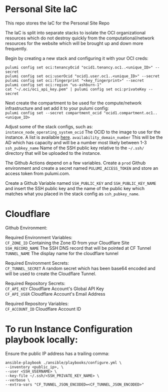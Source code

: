 # Personal Site IaC

This repo stores the IaC for the Personal Site Repo  

The IaC is split into separate stacks to isolate the OCI organizational resources which do not destroy quickly from the 
computational/network resources for the website which will be brought up and down more frequently.  


Begin by creating a new stack and configuring it with your OCI creds:

```shell
pulumi config set oci:tenancyOcid "ocid1.tenancy.oc1..<unique_ID>" --secret
pulumi config set oci:userOcid "ocid1.user.oc1..<unique_ID>" --secret
pulumi config set oci:fingerprint "<key_fingerprint>" --secret
pulumi config set oci:region "us-ashburn-1"
cat "~/.oci/oci_api_key.pem" | pulumi config set oci:privateKey --secret
```

Next create the compartment to be used for the compute/network infrastructure and set add it to your pulumi config:  
`pulumi config set --secret compartment_ocid "ocid1.compartment.oc1..<unique_ID>`

Adjust some of the stack configs, such as:  
`instance_node_operating_system_ocid`  The OCID to the image to use for the instance. A list is available [here](https://docs.oracle.com/en-us/iaas/images/image/741de11a-777e-4a12-a7b3-b66ea5a13419/).
`availability_domain_number` This will be the AD which has capacity and will be a number most likely between 1-3  
`ssh_pubkey_name`  Name of the SSH public key relative to the `~/.ssh/` directory that will be uploaded to the instance. 


The Github Actions depend on a few variables. Create a `prod` Github environment and create a secret named `PULUMI_ACCESS_TOKEN`
and store an access token from pulumi.com.

Create a Github Variable named `SSH_PUBLIC_KEY` and `SSH_PUBLIC_KEY_NAME` and insert the SSH public key and the name of 
the public key which matches what you placed in the stack config as `ssh_pubkey_name`.  


# Cloudflare

Github Environment:

Required Environment Variables:  
`CF_ZONE_ID` Containing the Zone ID from your Cloudflare Site  
`SSH_RECORD_NAME` The SSH DNS record that will be pointed at CF Tunnel  
`TUNNEL_NAME` The display name for the cloudflare tunnel  

Required Environment Secrets:  
`CF_TUNNEL_SECRET` A random secret which has been base64 encoded and will be used to create the Cloudflare Tunnel. 

Required Repository Secrets:  
`CF_API_KEY`  Cloudflare Account's Global API Key  
`CF_API_USER`  Cloudflare Account's Email Address  

Required Repository Variables:  
`CF_ACCOUNT_ID` Cloudflare Account ID  

# To run Instance Configuration playbook locally:

Ensure the public IP address has a trailing comma:  

```shell
ansible-playbook ./ansible/playbooks/configure.yml \
--inventory <public_ip>, \
--user <SSH_USERNAME> \
--key-file ~/.ssh/<SSH_PRIVATE_KEY_NAME> \
--verbose \
--extra-vars "CF_TUNNEL_JSON_ENCODED=<CF_TUNNEL_JSON_ENCODED>"
```